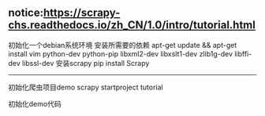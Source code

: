 notice:https://scrapy-chs.readthedocs.io/zh_CN/1.0/intro/tutorial.html
----
初始化一个debian系统环境
安装所需要的依赖
apt-get update && apt-get install vim python-dev python-pip libxml2-dev libxslt1-dev zlib1g-dev libffi-dev libssl-dev
安装scrapy
pip install Scrapy

----
初始化爬虫项目demo
scrapy startproject tutorial

初始化demo代码





